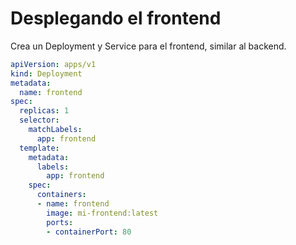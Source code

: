 # Desplegando el frontend

Crea un Deployment y Service para el frontend, similar al backend.

```yaml
apiVersion: apps/v1
kind: Deployment
metadata:
  name: frontend
spec:
  replicas: 1
  selector:
    matchLabels:
      app: frontend
  template:
    metadata:
      labels:
        app: frontend
    spec:
      containers:
      - name: frontend
        image: mi-frontend:latest
        ports:
        - containerPort: 80
```
